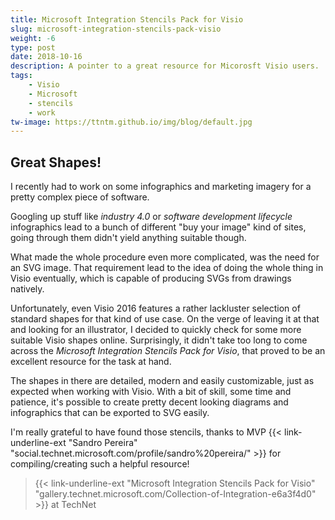 ```yaml
---
title: Microsoft Integration Stencils Pack for Visio
slug: microsoft-integration-stencils-pack-visio
weight: -6
type: post
date: 2018-10-16
description: A pointer to a great resource for Micorosft Visio users.
tags:
    - Visio
    - Microsoft
    - stencils
    - work
tw-image: https://ttntm.github.io/img/blog/default.jpg
---
```


## Great Shapes!

I recently had to work on some infographics and marketing imagery for a pretty complex piece of software.

Googling up stuff like _industry 4.0_ or _software development lifecycle_ infographics lead to a bunch of different "buy your image" kind of sites, going through them didn't yield anything suitable though.

What made the whole procedure even more complicated, was the need for an SVG image. That requirement lead to the idea of doing the whole thing in Visio eventually, which is capable of producing SVGs from drawings natively.

Unfortunately, even Visio 2016 features a rather lackluster selection of standard shapes for that kind of use case. On the verge of leaving it at that and looking for an illustrator, I decided to quickly check for some more suitable Visio shapes online. Surprisingly, it didn't take too long to come across the _Microsoft Integration Stencils Pack for Visio_, that proved to be an excellent resource for the task at hand.

The shapes in there are detailed, modern and easily customizable, just as expected when working with Visio. With a bit of skill, some time and patience, it's possible to create pretty decent looking diagrams and infographics that can be exported to SVG easily.

I'm really grateful to have found those stencils, thanks to MVP {{< link-underline-ext "Sandro Pereira" "social.technet.microsoft.com/profile/sandro%20pereira/" >}} for compiling/creating such a helpful resource!

> {{< link-underline-ext "Microsoft Integration Stencils Pack for Visio" "gallery.technet.microsoft.com/Collection-of-Integration-e6a3f4d0" >}} at TechNet